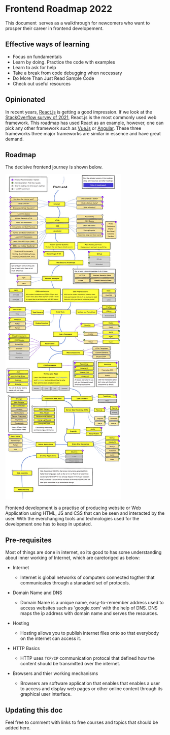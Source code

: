 # Frontend Roadmap 2022

This document  serves as a walkthrough for newcomers who want to prosper their career in frontend developement.

## Effective ways of learning
- Focus on fundamentals
- Learn by doing. Practice the code with examples
- Learn to ask for help
- Take a break from code debugging when necessary
- Do More Than Just Read Sample Code
- Check out useful resources


## Opinionated
In recent years, [React.js](https://reactjs.org/) is getting a good impression. If we look at the [StackOverflow survey of 2021](https://insights.stackoverflow.com/survey/2021?_ga=2.143519986.693422786.1653535525-940540015.1653535525#section-most-popular-technologies-web-frameworks), React.js is the most commonly used web framework.
This roadmap has used React as an example, however, one can pick any other framework such as [Vue.js](https://vuejs.org/) or [Angular](https://angular.io/start). These three frameworks three major frameworks are similar in essence and have great demand. 


## Roadmap
The decisive frontend journey is shown below.

![Frontend Roadmap](./files/frontend.jpg)

Frontend development is a practise of producing website or  Web Application using HTML, JS and CSS that can be seen and interacted by the user. With the  everchanging tools and technologies used for the development one has to keep in updated. 

## Pre-requisites

Most of things are done in internet, so its good to has some  understanding about inner working of Internet, which are caretoriged as below:
   
   * Internet 
      - Internet is global networks of computers connected togther that communicates through a stanadard set of protocols.
      
   * Domain Name and DNS 
      - Domain Name is a unique name, easy-to-remember address used to access websites such as 'google.com' with the help of DNS. DNS maps the ip address with domain name and serves the resources.
   
   * Hosting
     - Hosting allows you to publish internet files onto so that everybody on the internet can access it.
 
   * HTTP Basics
     - HTTP  uses `TCP/IP` communication protocal that defined how the content should be transmitted over the internet. 
     
   * Browsers and thier working mechanisms
     -  Browsers are software application  that enables that enables a user to access and display web pages or other online content through its graphical      user interface.
     

## Updating this doc
Feel free to comment with links to free courses and topics that should be added here.


